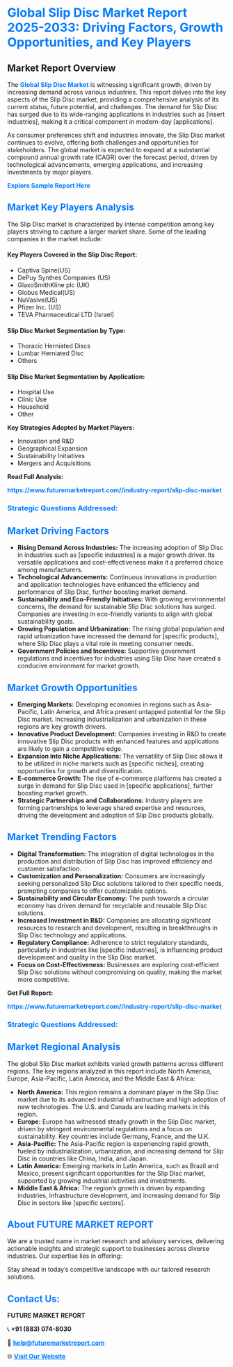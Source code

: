 <h1 style="color: #007BFF;">Global Slip Disc Market Report 2025-2033: Driving Factors, Growth Opportunities, and Key Players</h1>

<section id="overview">
<h2>Market Report Overview</h2>
<p>The <a href="https://www.futuremarketreport.com//industry-report/slip-disc-market" style="color: #007BFF; text-decoration: none;"><strong>Global Slip Disc Market</strong></a> is witnessing significant growth, driven by increasing demand across various industries. This report delves into the key aspects of the Slip Disc market, providing a comprehensive analysis of its current status, future potential, and challenges. The demand for Slip Disc has surged due to its wide-ranging applications in industries such as [insert industries], making it a critical component in modern-day [applications].</p>
<p>As consumer preferences shift and industries innovate, the Slip Disc market continues to evolve, offering both challenges and opportunities for stakeholders. The global market is expected to expand at a substantial compound annual growth rate (CAGR) over the forecast period, driven by technological advancements, emerging applications, and increasing investments by major players.</p>
</section>

<section id="overview">
<p><a href="https://www.futuremarketreport.com//request-sample/reportId=63059" style="color: #007BFF; text-decoration: none;"><strong>Explore Sample Report Here</strong></a></p>
</section>

<section id="key-players">
<h2 style="color: #007BFF;">Market Key Players Analysis</h2>
<p>The Slip Disc market is characterized by intense competition among key players striving to capture a larger market share. Some of the leading companies in the market include:</p>
<h4>Key Players Covered in the Slip Disc Report:</h4>
<ul><li>Captiva Spine(US)</li><li>DePuy Synthes Companies (US)</li><li>GlaxoSmithKline plc (UK)</li><li>Globus Medical(US)</li><li>NuVasive(US)</li><li>Pfizer Inc. (US)</li><li>TEVA Pharmaceutical LTD (Israel)</li></ul>
<h4>Slip Disc Market Segmentation by Type:</h4>
<ul><li>Thoracic Herniated Discs</li><li>Lumbar Herniated Disc</li><li>Others</li></ul>

<h4>Slip Disc Market Segmentation by Application:</h4>
<ul><li>Hospital Use</li><li>Clinic Use</li><li>Household</li><li>Other</li></ul>
<p><strong>Key Strategies Adopted by Market Players:</strong></p>
<ul>
<li>Innovation and R&D</li>
<li>Geographical Expansion</li>
<li>Sustainability Initiatives</li>
<li>Mergers and Acquisitions</li>
</ul>
</section>

<section>
<p><strong>Read Full Analysis: </strong></p><a href="https://www.futuremarketreport.com//industry-report/slip-disc-market" style="color: #007BFF; text-decoration: none;"><strong>https://www.futuremarketreport.com//industry-report/slip-disc-market</strong></a>
<h3 style="color: #007BFF;">Strategic Questions Addressed:</h3>
</section>

<section id="driving-factors">
<h2 style="color: #007BFF;">Market Driving Factors</h2>
<ul>
<li><strong>Rising Demand Across Industries:</strong> The increasing adoption of Slip Disc in industries such as [specific industries] is a major growth driver. Its versatile applications and cost-effectiveness make it a preferred choice among manufacturers.</li>
<li><strong>Technological Advancements:</strong> Continuous innovations in production and application technologies have enhanced the efficiency and performance of Slip Disc, further boosting market demand.</li>
<li><strong>Sustainability and Eco-Friendly Initiatives:</strong> With growing environmental concerns, the demand for sustainable Slip Disc solutions has surged. Companies are investing in eco-friendly variants to align with global sustainability goals.</li>
<li><strong>Growing Population and Urbanization:</strong> The rising global population and rapid urbanization have increased the demand for [specific products], where Slip Disc plays a vital role in meeting consumer needs.</li>
<li><strong>Government Policies and Incentives:</strong> Supportive government regulations and incentives for industries using Slip Disc have created a conducive environment for market growth.</li>
</ul>
</section>

<section id="growth-opportunities">
<h2 style="color: #007BFF;">Market Growth Opportunities</h2>
<ul>
<li><strong>Emerging Markets:</strong> Developing economies in regions such as Asia-Pacific, Latin America, and Africa present untapped potential for the Slip Disc market. Increasing industrialization and urbanization in these regions are key growth drivers.</li>
<li><strong>Innovative Product Development:</strong> Companies investing in R&D to create innovative Slip Disc products with enhanced features and applications are likely to gain a competitive edge.</li>
<li><strong>Expansion into Niche Applications:</strong> The versatility of Slip Disc allows it to be utilized in niche markets such as [specific niches], creating opportunities for growth and diversification.</li>
<li><strong>E-commerce Growth:</strong> The rise of e-commerce platforms has created a surge in demand for Slip Disc used in [specific applications], further boosting market growth.</li>
<li><strong>Strategic Partnerships and Collaborations:</strong> Industry players are forming partnerships to leverage shared expertise and resources, driving the development and adoption of Slip Disc products globally.</li>
</ul>
</section>

<section id="trending-factors">
<h2 style="color: #007BFF;">Market Trending Factors</h2>
<ul>
<li><strong>Digital Transformation:</strong> The integration of digital technologies in the production and distribution of Slip Disc has improved efficiency and customer satisfaction.</li>
<li><strong>Customization and Personalization:</strong> Consumers are increasingly seeking personalized Slip Disc solutions tailored to their specific needs, prompting companies to offer customizable options.</li>
<li><strong>Sustainability and Circular Economy:</strong> The push towards a circular economy has driven demand for recyclable and reusable Slip Disc solutions.</li>
<li><strong>Increased Investment in R&D:</strong> Companies are allocating significant resources to research and development, resulting in breakthroughs in Slip Disc technology and applications.</li>
<li><strong>Regulatory Compliance:</strong> Adherence to strict regulatory standards, particularly in industries like [specific industries], is influencing product development and quality in the Slip Disc market.</li>
<li><strong>Focus on Cost-Effectiveness:</strong> Businesses are exploring cost-efficient Slip Disc solutions without compromising on quality, making the market more competitive.</li>
</ul>
</section>

<section>
<p><strong>Get Full Report: </strong></p><a href="https://www.futuremarketreport.com//industry-report/slip-disc-market" style="color: #007BFF; text-decoration: none;"><strong>https://www.futuremarketreport.com//industry-report/slip-disc-market</strong></a>
<h3 style="color: #007BFF;">Strategic Questions Addressed:</h3>
</section>


<section id="regional-analysis">
<h2 style="color: #007BFF;">Market Regional Analysis</h2>
<p>The global Slip Disc market exhibits varied growth patterns across different regions. The key regions analyzed in this report include North America, Europe, Asia-Pacific, Latin America, and the Middle East & Africa:</p>
<ul>
<li><strong>North America:</strong> This region remains a dominant player in the Slip Disc market due to its advanced industrial infrastructure and high adoption of new technologies. The U.S. and Canada are leading markets in this region.</li>
<li><strong>Europe:</strong> Europe has witnessed steady growth in the Slip Disc market, driven by stringent environmental regulations and a focus on sustainability. Key countries include Germany, France, and the U.K.</li>
<li><strong>Asia-Pacific:</strong> The Asia-Pacific region is experiencing rapid growth, fueled by industrialization, urbanization, and increasing demand for Slip Disc in countries like China, India, and Japan.</li>
<li><strong>Latin America:</strong> Emerging markets in Latin America, such as Brazil and Mexico, present significant opportunities for the Slip Disc market, supported by growing industrial activities and investments.</li>
<li><strong>Middle East & Africa:</strong> The region’s growth is driven by expanding industries, infrastructure development, and increasing demand for Slip Disc in sectors like [specific sectors].</li>
</ul>
</section>

<footer>
<h2 style="color: #007BFF;">About FUTURE MARKET REPORT</h2>
<p>We are a trusted name in market research and advisory services, delivering actionable insights and strategic support to businesses across diverse industries. Our expertise lies in offering:</p>

<p>Stay ahead in today’s competitive landscape with our tailored research solutions.</p>

<h2 style="color: #007BFF;">Contact Us:</h2>
<p><strong>FUTURE MARKET REPORT</strong></p>
<p>📞 <strong>+91 (883) 074-8030</strong></p>
<p>📧 <strong><a href="mailto:help@futuremarketreport.com" style="color: #007BFF;">help@futuremarketreport.com</a></strong></p>
<p>🌐 <strong><a href="https://www.futuremarketreport.com/" style="color: #007BFF;">Visit Our Website</a></strong></p>
</footer>